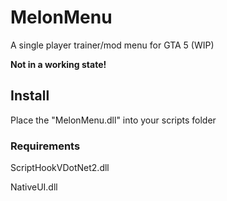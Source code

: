 # MelonMenu
A single player trainer/mod menu for GTA 5 (WIP)

**Not in a working state!**

## Install
Place the "MelonMenu.dll" into your scripts folder

### Requirements
ScriptHookVDotNet2.dll

NativeUI.dll
